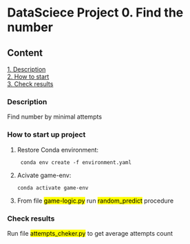 # DataSciece Project 0. Find the number

## Content  
[1. Description](.README.md#Description)  
[2. How to start](.README.md#How-to-start)  
[3. Check results](.README.md#Check-results)  

### Description    
Find number by minimal attempts

### How to start up project    
 1. Restore Conda environment:
    ```
     conda env create -f environment.yaml
    ```

 2. Acivate game-env:
     ```
     conda activate game-env
     ```
 3. From file <mark>game-logic.py</mark> run <mark>random_predict</mark> procedure 


### Check results

Run file <mark>attempts_cheker.py</mark> to get average attempts count





